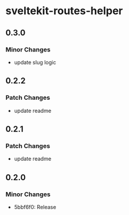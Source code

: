 # sveltekit-routes-helper

## 0.3.0

### Minor Changes

- update slug logic

## 0.2.2

### Patch Changes

- update readme

## 0.2.1

### Patch Changes

- update readme

## 0.2.0

### Minor Changes

- 5bbf6f0: Release
